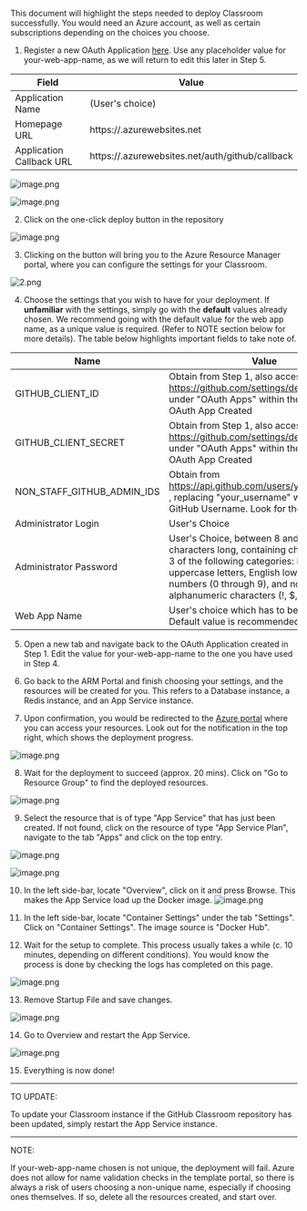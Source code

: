 This document will highlight the steps needed to deploy Classroom successfully. You would need an Azure account, as well as certain subscriptions depending on the choices you choose.

1. Register a new OAuth Application [here](https://github.com/settings/applications/new). Use any placeholder value for your-web-app-name, as we will return to edit this later in Step 5.

| Field | Value | 
|--|--|
| Application Name | (User's choice) |
| Homepage URL | https://<your-web-app-name>.azurewebsites.net |
| Application Callback URL | https://<your-web-app-name>.azurewebsites.net/auth/github/callback |

![image.png](/docs/images/1-oauth.png)

![image.png](/docs/images/2-oauth2.png)

2. Click on the one-click deploy button in the repository

![image.png](/docs/images/3-azurebutton.png)

3. Clicking on the button will bring you to the Azure Resource Manager portal, where you can configure the settings for your Classroom.

![2.png](/docs/images/4-portal.png)

4. Choose the settings that you wish to have for your deployment.  If **unfamiliar** with the settings, simply go with the **default** values already chosen. We recommend going with the default value for the web app name, as a unique value is required. (Refer to NOTE section below for more details). The table below highlights important fields to take note of.

| Name | Value |
|--|--|
| GITHUB_CLIENT_ID | Obtain from Step 1, also accessible at https://github.com/settings/developers under "OAuth Apps" within the specific OAuth App Created |
| GITHUB_CLIENT_SECRET | Obtain from Step 1, also accessible at https://github.com/settings/developers under "OAuth Apps" within the specific OAuth App Created |
| NON_STAFF_GITHUB_ADMIN_IDS | Obtain from https://api.github.com/users/your_username , replacing "your_username" with your GitHub Username. Look for the 'id' field|
| Administrator Login | User's Choice|
| Administrator Password | User's Choice, between 8 and 128 characters long, containing characters from 3 of the following categories: English uppercase letters, English lowercase letters, numbers (0 through 9), and non-alphanumeric characters (!, $, #, %, etc.)|
| Web App Name |User's choice which has to be unique; Default value is recommended |

5. Open a new tab and navigate back to the OAuth Application created in Step 1. Edit the value for your-web-app-name to the one you have used in Step 4.

6. Go back to the ARM Portal and finish choosing your settings, and the resources will be created for you. This refers to a Database instance, a Redis instance, and an App Service instance.

7. Upon confirmation, you would be redirected to the [Azure portal](https://portal.azure.com/) where you can access your resources. Look out for the notification in the top right, which shows the deployment progress. 

![image.png](/docs/images/5-inprogress.png)

8. Wait for the deployment to succeed (approx. 20 mins). Click on "Go to Resource Group" to find the deployed resources.

![image.png](/docs/images/6-successful.png)

9. Select the resource that is of type "App Service" that has just been created. If not found, click on the resource of type "App Service Plan", navigate to the tab "Apps" and click on the top entry.

![image.png](/docs/images/7-resourcegroup.png)

![image.png](/docs/images/8-appservice.png)

10. In the left side-bar, locate "Overview", click on it and press Browse. This makes the App Service load up the Docker image.
![image.png](/docs/images/9-appservice.png)

11. In the left side-bar, locate "Container Settings" under the tab "Settings". Click on "Container Settings". The image source is "Docker Hub".

12. Wait for the setup to complete. This process usually takes a while (c. 10 minutes, depending on different conditions). You would know the process is done by checking the logs has completed on this page.

![image.png](/docs/images/10-logs.png)

13. Remove Startup File and save changes.

![image.png](/docs/images/11-startupfile.png)

14. Go to Overview and restart the App Service.

![image.png](/docs/images/12-restart.png)

15. Everything is now done!

---

TO UPDATE:

To update your Classroom instance if the GitHub Classroom repository has been updated, simply restart the App Service instance.

---
NOTE:

If your-web-app-name chosen is not unique, the deployment will fail. Azure does not allow for name validation checks in the template portal, so there is always a risk of users choosing a non-unique name, especially if choosing ones themselves. If so, delete all the resources created, and start over.
